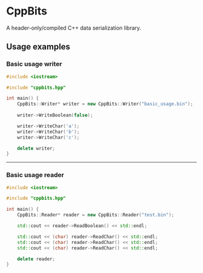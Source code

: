 # CppBits

A header-only/compiled C++ data serialization library.

## Usage examples

### Basic usage writer

```c++
#include <iostream>

#include "cppbits.hpp"

int main() {
    CppBits::Writer* writer = new CppBits::Writer("basic_usage.bin");
    
    writer->WriteBoolean(false);

    writer->WriteChar('a');
    writer->WriteChar('b');
    writer->WriteChar('c');

    delete writer;
}
```

---

### Basic usage reader

```c++
#include <iostream>

#include "cppbits.hpp"

int main() {
    CppBits::Reader* reader = new CppBits::Reader("test.bin");

    std::cout << reader->ReadBoolean() << std::endl;

    std::cout << (char) reader->ReadChar() << std::endl;
    std::cout << (char) reader->ReadChar() << std::endl;
    std::cout << (char) reader->ReadChar() << std::endl;

    delete reader;
}
```